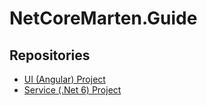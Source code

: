 # NetCoreMarten.Guide
## Repositories
* [UI (Angular) Project](https://github.com/burakdevx/NetCoreMarten.Guide.API)
* [Service (.Net 6) Project](https://github.com/burakdevx/NetCoreMarten.Guide.UI)
